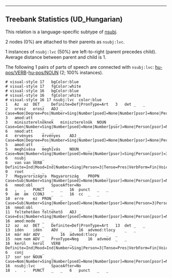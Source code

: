 

--------------------------------------------------------------------------------

## Treebank Statistics (UD_Hungarian)

This relation is a language-specific subtype of [nsubj]().

2 nodes (0%) are attached to their parents as `nsubj:lvc`.

1 instances of `nsubj:lvc` (50%) are left-to-right (parent precedes child).
Average distance between parent and child is 1.

The following 1 pairs of parts of speech are connected with `nsubj:lvc`: [hu-pos/VERB]()-[hu-pos/NOUN]() (2; 100% instances).


~~~ conllu
# visual-style 17	bgColor:blue
# visual-style 17	fgColor:white
# visual-style 16	bgColor:blue
# visual-style 16	fgColor:white
# visual-style 16 17 nsubj:lvc	color:blue
1	Az	az	DET	_	Definite=Def|PronType=Art	3	det	_	_
2	orosz	orosz	ADJ	_	Case=Nom|Degree=Pos|Number=Sing|Number[psed]=None|Number[psor]=None|Person[psor]=None	3	amod:att	_	_
3	miniszterelnöknek	miniszterelnök	NOUN	_	Case=Gen|Number=Sing|Number[psed]=None|Number[psor]=None|Person[psor]=None	6	nmod:att	_	_
4	érvényes	érvényes	ADJ	_	Case=Nom|Degree=Pos|Number=Sing|Number[psed]=None|Number[psor]=None|Person[psor]=None	5	amod:att	_	_
5	meghívása	meghívás	NOUN	_	Case=Nom|Number=Sing|Number[psed]=None|Number[psor]=Sing|Person[psor]=3	6	nsubj	_	_
6	van	van	VERB	_	Definite=Ind|Mood=Ind|Number=Sing|Person=3|Tense=Pres|VerbForm=Fin|Voice=Act	0	root	_	_
7	Magyarországra	Magyarország	PROPN	_	Case=Sub|Number=Sing|Number[psed]=None|Number[psor]=None|Person[psor]=None	6	nmod:obl	_	SpaceAfter=No
8	,	,	PUNCT	_	_	16	punct	_	_
9	ám	ám	CCONJ	_	_	16	cc	_	_
10	erre	ez	PRON	_	Case=Sub|Number=Sing|Number[psed]=None|Number[psor]=None|Person=3|Person[psor]=None|PronType=Dem	16	nmod:obl	_	_
11	feltehetően	feltehető	ADJ	_	Case=Ess|Number=Sing|Number[psed]=None|Number[psor]=None|Person[psor]=None|VerbForm=PartPres	16	amod:mode	_	_
12	az	az	DET	_	Definite=Def|PronType=Art	13	det	_	_
13	idén	idén	ADV	_	_	16	advmod:tlocy	_	_
14	már	már	ADV	_	_	16	advmod:tlocy	_	_
15	nem	nem	ADV	_	PronType=Neg	16	advmod	_	_
16	kerül	kerül	VERB	_	Definite=Ind|Mood=Ind|Number=Sing|Person=3|Tense=Pres|VerbForm=Fin|Voice=Act	6	conj	_	_
17	sor	sor	NOUN	_	Case=Nom|Number=Sing|Number[psed]=None|Number[psor]=None|Person[psor]=None	16	nsubj:lvc	_	SpaceAfter=No
18	.	.	PUNCT	_	_	6	punct	_	_

~~~


